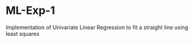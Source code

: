 # ML-Exp-1
Implementation of Univariate Linear Regression to fit a straight line using least squares
